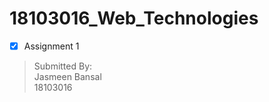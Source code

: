 # 18103016_Web_Technologies

- [x] Assignment 1

> Submitted By: <br>
>Jasmeen Bansal <br>
> 18103016
